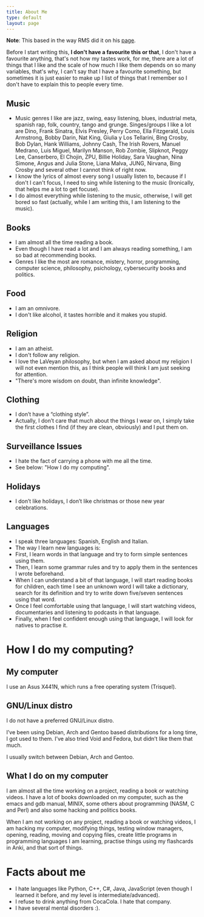 ```yaml
---
title: About Me
type: default
layout: page
---
```


**Note**: This based in the way RMS did it on his
[page](https://stallman.org/rms-lifestyle.html).

Before I start writing this, **I don't have a favourite this or that**, I don't
have a favourite anything, that's not how my tastes work, for me, there are a
lot of things that I like and the scale of how much I like them depends on so
many variables, that's why, I can't say that I have a favourite something, but
sometimes it is just easier to make up I list of things that I remember so I
don't have to explain this to people every time.

## Music

* Music genres I like are jazz, swing, easy listening, blues, industrial meta,
spanish rap, folk, country, tango and grunge. Singes/groups I like a lot are
Dino, Frank Sinatra, Elvis Presley, Perry Como, Ella Fitzgerald,
Louis Armstrong, Bobby Darin, Nat King, Giulia y Los Tellarini, Bing Crosby,
Bob Dylan, Hank Williams, Johnny Cash, The Irish Rovers, Manuel Medrano, Luis
Miguel, Marilyn Manson, Rob Zombie, Slipknot, Peggy Lee, Canserbero, El Chojin,
ZPU, Billie Holiday, Sara Vaughan, Nina Simone, Angus and Julia Stone, Liana
Malva, JUNG, Nirvana, Bing Crosby and several other I cannot think of right now.
* I know the lyrics of almost every song I usually listen to, because if I don't
I can't focus, I need to sing while listening to the music (Ironically, that
helps me a lot to get focuse).
* I do almost everything while listening to the music, otherwise, I will get
bored so fast (actually, while I am writing this, I am listening to the music).

## Books

* I am almost all the time reading a book.
* Even though I have read a lot and I am always reading something, I am so bad
at recommending books.
* Genres I like the most are romance, mistery, horror, programming, computer
science, philosophy, psichology, cybersecurity books and politics.

## Food

* I am an omnivore.
* I don't like alcohol, it tastes horrible and it makes you stupid.

## Religion

* I am an atheist.
* I don't follow any religion.
* I love the LaVeyan philosophy, but when I am asked about my religion I will
not even mention this, as I think people will think I am just seeking for
attention.
* "There's more wisdom on doubt, than infinite knowledge".

## Clothing


* I don’t have a “clothing style”.
* Actually, I don’t care that much about the things I wear on, I simply take the
first clothes I find (if they are clean, obviously) and I put them on.

## Surveillance Issues

* I hate the fact of carrying a phone with me all the time.
* See below: "How I do my computing".

## Holidays

* I don’t like holidays, I don’t like christmas or those new year celebrations.

## Languages


* I speak three languages: Spanish, English and Italian.
* The way I learn new languages is:
* First, I learn words in that language and try to form simple sentences using
them.
* Then, I learn some grammar rules and try to apply them in the sentences I
wrote beforehand.
* When I can understand a bit of that language, I will start reading books for
children, each time I see an unknown word I will take a dictionary, search for
its definition and try to write down five/seven sentences using that word.
* Once I feel comfortable using that language, I will start watching videos,
documentaries and listening to podcasts in that language.
* Finally, when I feel confident enough using that language, I will look for
natives to practise it.

# How I do my computing?

## My computer

I use an Asus X441N, which runs a free operating system (Trisquel).

## GNU/Linux distro

I do not have a preferred GNU/Linux distro.

I’ve been using Debian, Arch and Gentoo based distributions for a long time,
I got used to them. I’ve also tried Void and Fedora, but didn’t like them
that much.

I usually switch between Debian, Arch and Gentoo.

## What I do on my computer

I am almost all the time working on a project, reading a book or watching
videos. I have a lot of books downloaded on my computer, such as the emacs and
gdb manual, MINIX, some others about programming (NASM, C and Perl) and also
some hacking and politics books.

When I am not working on any project, reading a book or watching videos, I am
hacking my computer, modifying things, testing window managers, opening,
reading, moving and copying files, create little programs in programming
languages I am learning, practise things using my flashcards in Anki, and that
sort of things.

# Facts about me

* I hate languages like Python, C++, C#, Java, JavaScript (even though I learned
it before, and my level is intermediate/advanced).
* I refuse to drink anything from CocaCola. I hate that company.
* I have several mental disorders :).
